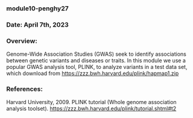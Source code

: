 ### module10-penghy27
### Date: April 7th, 2023
### Overview:
Genome-Wide Association Studies (GWAS) seek to identify associations between genetic variants and diseases or traits. 
In this module we use a popular GWAS analysis tool, PLINK, to analyze variants in a test data set, which download from https://zzz.bwh.harvard.edu/plink/hapmap1.zip

### References:
Harvard University, 2009. PLINK tutorial (Whole genome association analysis toolset). https://zzz.bwh.harvard.edu/plink/tutorial.shtml#t2
